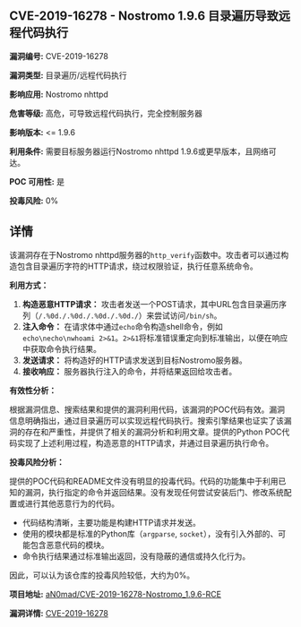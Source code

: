 ## CVE-2019-16278 - Nostromo 1.9.6 目录遍历导致远程代码执行

**漏洞编号:** CVE-2019-16278

**漏洞类型:** 目录遍历/远程代码执行

**影响应用:** Nostromo nhttpd

**危害等级:** 高危，可导致远程代码执行，完全控制服务器

**影响版本:** <= 1.9.6

**利用条件:** 需要目标服务器运行Nostromo nhttpd 1.9.6或更早版本，且网络可达。

**POC 可用性:** 是

**投毒风险:** 0%

## 详情

该漏洞存在于Nostromo nhttpd服务器的`http_verify`函数中。攻击者可以通过构造包含目录遍历字符的HTTP请求，绕过权限验证，执行任意系统命令。

**利用方式：**

1.  **构造恶意HTTP请求：** 攻击者发送一个POST请求，其中URL包含目录遍历序列（`/.%0d./.%0d./.%0d./.%0d./`）来尝试访问`/bin/sh`。
2.  **注入命令：**  在请求体中通过`echo`命令构造shell命令，例如`echo\necho\nwhoami 2>&1`。`2>&1`将标准错误重定向到标准输出，以便在响应中获取命令执行结果。
3.  **发送请求：**  将构造好的HTTP请求发送到目标Nostromo服务器。
4.  **接收响应：**  服务器执行注入的命令，并将结果返回给攻击者。

**有效性分析：**

根据漏洞信息、搜索结果和提供的漏洞利用代码，该漏洞的POC代码有效。漏洞信息明确指出，通过目录遍历可以实现远程代码执行。搜索引擎结果也证实了该漏洞的存在和严重性，并提供了相关的漏洞分析和利用文章。提供的Python POC代码实现了上述利用过程，构造恶意的HTTP请求，并通过目录遍历执行命令。

**投毒风险分析：**

提供的POC代码和README文件没有明显的投毒代码。代码的功能集中于利用已知的漏洞，执行指定的命令并返回结果。没有发现任何尝试安装后门、修改系统配置或进行其他恶意行为的代码。

*   代码结构清晰，主要功能是构建HTTP请求并发送。
*   使用的模块都是标准的Python库（`argparse`, `socket`），没有引入外部的、可能包含恶意代码的模块。
*   命令执行结果通过标准输出返回，没有隐蔽的通信或持久化行为。

因此，可以认为该仓库的投毒风险较低，大约为0%。

**项目地址:** [aN0mad/CVE-2019-16278-Nostromo_1.9.6-RCE](https://github.com/aN0mad/CVE-2019-16278-Nostromo_1.9.6-RCE)

**漏洞详情:** [CVE-2019-16278](https://nvd.nist.gov/vuln/detail/CVE-2019-16278)